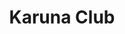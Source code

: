 ---
title: "Karuna Club"
description: ""
bg_image: "images/clouds.gif"
layout: "newservice-karuna"
draft: false

########################### about service #############################
about:
  enable : true
  title : "Karuna Club -- Lorem ipsum dolor!"
  content : "Lorem ipsum dolor sit?\n
  
  Lorem ipsum odor amet, consectetuer adipiscing elit. Sem platea curae nec habitant proin vestibulum. Fringilla torquent duis venenatis tempus tellus; finibus inceptos morbi tempus. Senectus luctus metus posuere fusce mollis. Sed adipiscing lorem elit ante feugiat. Natoque ipsum interdum scelerisque, tempus ipsum sed quisque magna....\n
  
  Lorem ipsum dolor sit amet.\n
  
  Lorem ipsum odor amet, consectetuer adipiscing elit. Magnis pharetra metus at nisl dictumst libero. Interdum scelerisque porttitor curabitur varius quam luctus. Nulla urna nisi tincidunt felis pretium.
  
  ## Lorem ipsum odor?
  
  Lorem ipsum odor amet, consectetuer adipiscing elit. Magnis pharetra metus at nisl dictumst libero. Interdum scelerisque porttitor curabitur varius quam luctus. Nulla urna nisi tincidunt felis pretium."
  image : "images/mandala-small.png"
  
  buttonText: SIGN UP
  buttonLink: https://karuna.club
  # call to action content comes from "_index.md"


########################## featured service ############################
featured_service:
  enable : false
  service_item:
    # featured service item loop
    - name : "Google Suite"
      icon : "ion-erlenmeyer-flask"
      color : "primary"
      content : "GMail, Calendar, Slides, Sheets"
      
    # featured service item loop
    - name : "Apple Office Suite"
      icon : "ion-leaf"
      color : "primary-dark"
      content : "Lorem ipsum dolor sit amet, consectetur adipisicing elit. Saepe enim impedit repudiandae omnis est temporibus."
      
    # featured service item loop
    - name : "Microsoft Office"
      icon : "ion-lightbulb"
      color : "primary-darker"
      content : "Lorem ipsum dolor sit amet, consectetur adipisicing elit. Saepe enim impedit repudiandae omnis est temporibus."

      
############################# Service ###############################
service:
  enable : false
  title : "Our Services"
  description : "We provide custom software solutions for your specific business needs.<br>Whether that's a website for your business, a new software product you're developing, or custom internal solutions, we can help."
  service_item:
    # service item loop
    - icon : ion-wand #ionicon pack v2 : https://ionicons.com/v2/
      name: Branding/SEO
      content: "Communicating the right message to your customers, and the right Search Engine Optimization to deliver it to them."

    # service item loop
    - icon : ion-code #ionicon pack v2 : https://ionicons.com/v2/
      name: Web Design
      content: "Our developers can bring your designs to life with modern fully interactive webpages and rich user experiences."

    # service item loop
    - icon : ion-iphone #ionicon pack v2 : https://ionicons.com/v2/
      name: App Design
      content: "Sometimes your custom business problems don't quite fit out of the box solutions. We can build you an app that works for you."

    # service item loop
    - icon : ion-pizza #ionicon pack v2 : https://ionicons.com/v2/
      name: Start Up
      content: "We know that starting a business can be hard, we can help you find low-cost or free solutions for your growing needs."

    # service item loop
    - icon : ion-pricetag #ionicon pack v2 : https://ionicons.com/v2/
      name: E-Commerce
      content: "From selling homemade items, online event tickets, business to business, or retail products, we can help you with an e-commerce solution that works."

    # service item loop
    - icon : ion-leaf #ionicon pack v2 : https://ionicons.com/v2/
      name: Hosting
      content: "Simple and affordable hosting services that grow as your needs do with support to match."

    # service item loop
    - icon : ion-network #ionicon pack v2 : https://ionicons.com/v2/
      name: API Development
      content: "We can help get your data from A to B with an API that suits your product or service."
      
    # service item loop
    - icon : ion-ios-email #ionicon pack v2 : https://ionicons.com/v2/
      name: Mailing List
      content: "Whether you're a large-scale operation or a budding small business, we can help you manage your growing list of contacts with mailing list development and support."

############################# call to action #################################
cta:
  enable : false
  # call to action content comes from "_index.md"
---